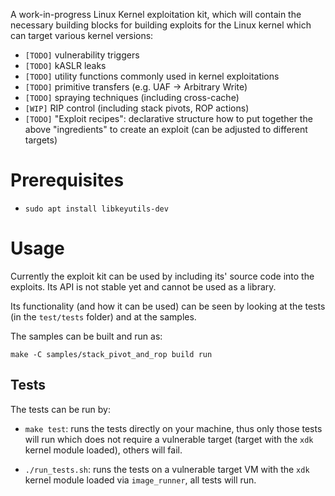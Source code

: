A work-in-progress Linux Kernel exploitation kit, which will contain the necessary building blocks for building exploits for the Linux kernel which can target various kernel versions:

  * `[TODO]` vulnerability triggers
  * `[TODO]` kASLR leaks
  * `[TODO]` utility functions commonly used in kernel exploitations
  * `[TODO]` primitive transfers (e.g. UAF -> Arbitrary Write)
  * `[TODO]` spraying techniques (including cross-cache)
  * `[WIP]` RIP control (including stack pivots, ROP actions)
  * `[TODO]` "Exploit recipes": declarative structure how to put together the above "ingredients" to create an exploit (can be adjusted to different targets)

# Prerequisites

  * `sudo apt install libkeyutils-dev`

# Usage

Currently the exploit kit can be used by including its' source code into the exploits. Its API is not stable yet and cannot be used as a library.

Its functionality (and how it can be used) can be seen by looking at the tests (in the `test/tests` folder) and at the samples.

The samples can be built and run as:

```
make -C samples/stack_pivot_and_rop build run
```

## Tests

The tests can be run by:

* `make test`: runs the tests directly on your machine, thus only those tests will run which does not require a vulnerable target (target with the `xdk` kernel module loaded), others will fail.

* `./run_tests.sh`: runs the tests on a vulnerable target VM with the `xdk` kernel module loaded via `image_runner`, all tests will run.
